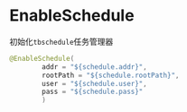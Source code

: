 # EnableSchedule
初始化`tbschedule`任务管理器

```java
@EnableSchedule(
        addr = "${schedule.addr}",
        rootPath = "${schedule.rootPath}",
        user = "${schedule.user}",
        pass = "${schedule.pass}"
        )
```